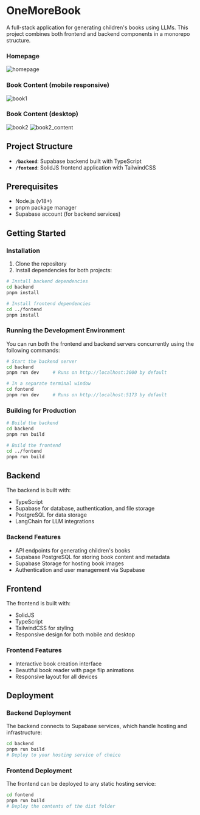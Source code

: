 # OneMoreBook

A full-stack application for generating children's books using LLMs. This project combines both frontend and backend components in a monorepo structure.

### Homepage
![homepage](./imgs/homepage.png)

### Book Content (mobile responsive)
![book1](./imgs/book1.png)

### Book Content (desktop)
![book2](./imgs/book2.png)
![book2_content](./imgs/book2_content.png)


## Project Structure

* **`/backend`**: Supabase backend built with TypeScript
* **`/fontend`**: SolidJS frontend application with TailwindCSS

## Prerequisites

* Node.js (v18+)
* pnpm package manager
* Supabase account (for backend services)

## Getting Started

### Installation

1. Clone the repository
2. Install dependencies for both projects:

```bash
# Install backend dependencies
cd backend
pnpm install

# Install frontend dependencies
cd ../fontend
pnpm install
```

### Running the Development Environment

You can run both the frontend and backend servers concurrently using the following commands:

```bash
# Start the backend server
cd backend
pnpm run dev     # Runs on http://localhost:3000 by default

# In a separate terminal window
cd fontend
pnpm run dev     # Runs on http://localhost:5173 by default
```

### Building for Production

```bash
# Build the backend
cd backend
pnpm run build

# Build the frontend
cd ../fontend
pnpm run build
```

## Backend

The backend is built with:

* TypeScript
* Supabase for database, authentication, and file storage
* PostgreSQL for data storage
* LangChain for LLM integrations

### Backend Features

* API endpoints for generating children's books
* Supabase PostgreSQL for storing book content and metadata
* Supabase Storage for hosting book images
* Authentication and user management via Supabase

## Frontend

The frontend is built with:

* SolidJS
* TypeScript
* TailwindCSS for styling
* Responsive design for both mobile and desktop

### Frontend Features

* Interactive book creation interface
* Beautiful book reader with page flip animations
* Responsive layout for all devices

## Deployment

### Backend Deployment

The backend connects to Supabase services, which handle hosting and infrastructure:

```bash
cd backend
pnpm run build
# Deploy to your hosting service of choice
```

### Frontend Deployment

The frontend can be deployed to any static hosting service:

```bash
cd fontend
pnpm run build
# Deploy the contents of the dist folder
```
